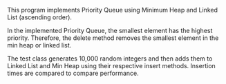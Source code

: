 
This program implements Priority Queue using Minimum Heap and Linked List (ascending order). 

In the implemented Priority Queue, the smallest element has the highest priority. Therefore, the delete method removes the smallest element in the min heap or linked list.

The test class generates 10,000 random integers and then adds them to Linked List and Min Heap using their respective insert methods. Insertion times are compared to compare performance. 

